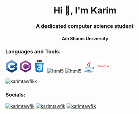 <h1 align="center">Hi 👋, I'm Karim</h1>
<h3 align="center">A dedicated computer science student</h3>

<h4 align="center"> Ain Shams University </h4>




<h3 align="left">Languages and Tools:</h3>
<p align="left"> <img src="https://raw.githubusercontent.com/devicons/devicon/master/icons/cplusplus/cplusplus-original.svg" alt="cplusplus" width="40" height="40"/> <img src="https://raw.githubusercontent.com/devicons/devicon/master/icons/csharp/csharp-original.svg" alt="csharp" width="40" height="40"/>  <img src="https://raw.githubusercontent.com/devicons/devicon/master/icons/css3/css3-original-wordmark.svg" alt="css3" width="40" height="40"/> 
<img src="https://neosmart.net/blog/wp-content/uploads/2019/06/dot-NET-Core.png" alt="html5" width="40" height="40"/> 
 <img src="https://upload.wikimedia.org/wikipedia/commons/8/87/Sql_data_base_with_logo.png" alt="html5" width="40" height="40"/>  <img src="https://raw.githubusercontent.com/devicons/devicon/master/icons/java/java-original.svg" alt="java" width="40" height="40"/>  <img src="https://raw.githubusercontent.com/devicons/devicon/master/icons/oracle/oracle-original.svg" alt="oracle" width="40" height="40"/> </a> </p>

<p><img align="center" src="https://github-readme-stats.vercel.app/api/top-langs?username=karimtawfikk&show_icons=true&locale=en&layout=compact" alt="karimtawfikk" /></p>


<h3 align="left">Socials:</h3>
<p align="left">
<a href="https://www.linkedin.com/in/karim-tawfik2004"
  target="blank"><img align="center" src="https://raw.githubusercontent.com/rahuldkjain/github-profile-readme-generator/master/src/images/icons/Social/linked-in-alt.svg" alt="karimtawfik" height="30" width="40" /></a> <a href="https://leetcode.com/u/karimtawfik/"
  target="blank"><img align="center" src="https://upload.wikimedia.org/wikipedia/commons/8/8e/LeetCode_Logo_1.png" alt="karimtawfik" height="30" width="40" /></a>
  <a href="https://www.hackerrank.com/profile/karimtawfik481"
  target="blank"><img align="center" src="https://upload.wikimedia.org/wikipedia/commons/6/65/HackerRank_logo.png" alt="karimtawfik" height="30" width="40" /></a>
</p>



